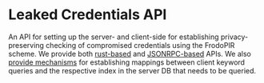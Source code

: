 # Leaked Credentials API

An API for setting up the server- and client-side for establishing privacy-preserving checking of compromised credentials using the FrodoPIR scheme. We provide both [rust-based](./src/api.rs) and [JSONRPC-based](./src/rpc.rs) APIs. We also [provide mechanisms](./src/keyword.rs) for establishing mappings between client keyword queries and the respective index in the server DB that needs to be queried.